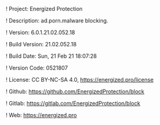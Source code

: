 ! Project: Energized Protection

! Description: ad.porn.malware blocking.

! Version: 6.0.1.21.02.052.18

! Build Version: 21.02.052.18

! Build Date: Sun, 21 Feb 21 18:07:28

! Version Code: 0521807

! License: CC BY-NC-SA 4.0, https://energized.pro/license

! Github: https://github.com/EnergizedProtection/block

! Gitlab: https://gitlab.com/EnergizedProtection/block


! Web: https://energized.pro
